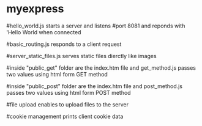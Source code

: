 # myexpress

#hello_world.js starts a server and listens 
#port 8081 and reponds with 'Hello World when connected

#basic_routing.js responds to a client request

#server_static_files.js serves static files dierctly like images

#inside "public_get" folder are the index.htm file and get_method.js passes two values using html form GET method

#inside "public_post" folder are the index.htm file and post_method.js passes two values using html form POST method

#file upload enables to upload files to the server

#cookie management prints client cookie data

